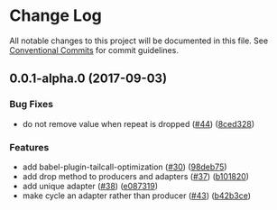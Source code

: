 # Change Log

All notable changes to this project will be documented in this file.
See [Conventional Commits](https://conventionalcommits.org) for commit guidelines.

<a name="0.0.1-alpha.0"></a>
## 0.0.1-alpha.0 (2017-09-03)


### Bug Fixes

* do not remove value when repeat is dropped ([#44](https://github.com/zacharygolba/ouro/issues/44)) ([8ced328](https://github.com/zacharygolba/ouro/commit/8ced328))


### Features

* add babel-plugin-tailcall-optimization ([#30](https://github.com/zacharygolba/ouro/issues/30)) ([98deb75](https://github.com/zacharygolba/ouro/commit/98deb75))
* add drop method to producers and adapters  ([#37](https://github.com/zacharygolba/ouro/issues/37)) ([b101820](https://github.com/zacharygolba/ouro/commit/b101820))
* add unique adapter ([#38](https://github.com/zacharygolba/ouro/issues/38)) ([e087319](https://github.com/zacharygolba/ouro/commit/e087319))
* make cycle an adapter rather than producer ([#43](https://github.com/zacharygolba/ouro/issues/43)) ([b42b3ce](https://github.com/zacharygolba/ouro/commit/b42b3ce))
